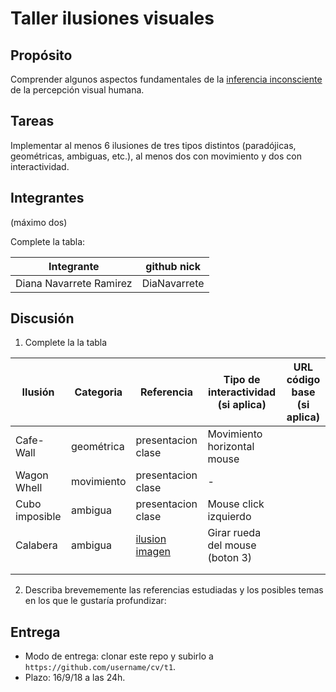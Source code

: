# Taller ilusiones visuales

## Propósito

Comprender algunos aspectos fundamentales de la [inferencia inconsciente](https://github.com/VisualComputing/Cognitive) de la percepción visual humana.

## Tareas

Implementar al menos 6 ilusiones de tres tipos distintos (paradójicas, geométricas, ambiguas, etc.), al menos dos con movimiento y dos con interactividad.

## Integrantes
(máximo dos)

Complete la tabla:

|       Integrante       | github nick |
|------------------------|-------------|
|Diana Navarrete Ramirez |DiaNavarrete |

## Discusión

1. Complete la la tabla

|     Ilusión    | Categoria  | Referencia |   Tipo de interactividad (si aplica)   | URL código base (si aplica) |
|----------------|------------|------------|----------------------------------------|-----------------------------|
| Cafe-Wall      | geométrica | presentacion clase | Movimiento horizontal mouse    |                             |
| Wagon Whell    | movimiento | presentacion clase |                -               |                             |
| Cubo imposible | ambigua    | presentacion clase | Mouse click izquierdo          |                             |
| Calabera       | ambigua    | [ilusion](http://www.michaelbach.de/ot/cog-blureffects/index.html) [imagen](http://www.fotoshumor.com/gratis/ilusion_optica) | Girar rueda del mouse (boton 3)|                             |
|         |           |            |                                    |                             |
|         |           |            |                                    |                             |

2. Describa brevememente las referencias estudiadas y los posibles temas en los que le gustaría profundizar:

## Entrega

* Modo de entrega: clonar este repo y subirlo a `https://github.com/username/cv/t1`.
* Plazo: 16/9/18 a las 24h.
